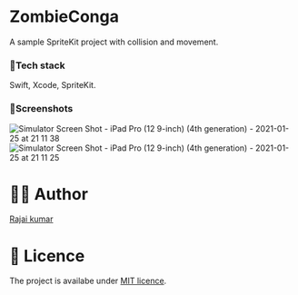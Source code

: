 # ZombieConga


A sample SpriteKit project with collision and movement.

### 🥞Tech stack

Swift, Xcode, SpriteKit.

### 📸Screenshots

![Simulator Screen Shot - iPad Pro (12 9-inch) (4th generation) - 2021-01-25 at 21 11 38](https://user-images.githubusercontent.com/22410262/105728319-06255900-5f52-11eb-90f1-a90728252429.png)
![Simulator Screen Shot - iPad Pro (12 9-inch) (4th generation) - 2021-01-25 at 21 11 25](https://user-images.githubusercontent.com/22410262/105728343-0d4c6700-5f52-11eb-90d6-87fa56655a25.png)


# 👨‍💻 Author 
[Rajai kumar](https://github.com/Rajaikumar-iOSDev)

# 🔖 Licence 
The project is availabe under [MIT licence](https://github.com/jVirus/spritekit-water-node-ios-app/blob/master/LICENSE).
